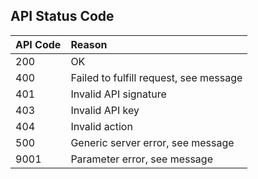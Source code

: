 ## API Status Code

| API Code | Reason |
| :--- | :--- |
| 200 | OK |
| 400 | Failed to fulfill request, see message |
| 401 | Invalid API signature |
| 403 | Invalid API key |
| 404 | Invalid action |
| 500 | Generic server error, see message |
| 9001 | Parameter error, see message |



